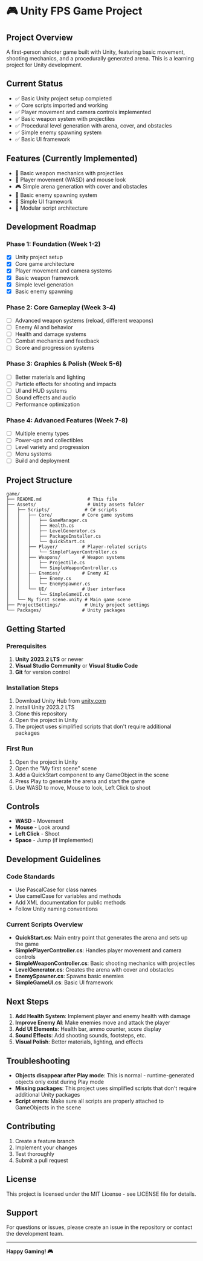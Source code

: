 # 🎮 Unity FPS Game Project

## **Project Overview**
A first-person shooter game built with Unity, featuring basic movement, shooting mechanics, and a procedurally generated arena. This is a learning project for Unity development.

## **Current Status**
- ✅ Basic Unity project setup completed
- ✅ Core scripts imported and working
- ✅ Player movement and camera controls implemented
- ✅ Basic weapon system with projectiles
- ✅ Procedural level generation with arena, cover, and obstacles
- ✅ Simple enemy spawning system
- ✅ Basic UI framework

## **Features (Currently Implemented)**
- 🎯 Basic weapon mechanics with projectiles
- 🏃 Player movement (WASD) and mouse look
- 🎮 Simple arena generation with cover and obstacles
- 👾 Basic enemy spawning system
- 🎨 Simple UI framework
- 🔧 Modular script architecture

## **Development Roadmap**

### **Phase 1: Foundation (Week 1-2)**
- [x] Unity project setup
- [x] Core game architecture
- [x] Player movement and camera systems
- [x] Basic weapon framework
- [x] Simple level generation
- [x] Basic enemy spawning

### **Phase 2: Core Gameplay (Week 3-4)**
- [ ] Advanced weapon systems (reload, different weapons)
- [ ] Enemy AI and behavior
- [ ] Health and damage systems
- [ ] Combat mechanics and feedback
- [ ] Score and progression systems

### **Phase 3: Graphics & Polish (Week 5-6)**
- [ ] Better materials and lighting
- [ ] Particle effects for shooting and impacts
- [ ] UI and HUD systems
- [ ] Sound effects and audio
- [ ] Performance optimization

### **Phase 4: Advanced Features (Week 7-8)**
- [ ] Multiple enemy types
- [ ] Power-ups and collectibles
- [ ] Level variety and progression
- [ ] Menu systems
- [ ] Build and deployment

## **Project Structure**
```
game/
├── README.md                 # This file
├── Assets/                   # Unity assets folder
│   ├── Scripts/             # C# scripts
│   │   ├── Core/           # Core game systems
│   │   │   ├── GameManager.cs
│   │   │   ├── Health.cs
│   │   │   ├── LevelGenerator.cs
│   │   │   ├── PackageInstaller.cs
│   │   │   └── QuickStart.cs
│   │   ├── Player/         # Player-related scripts
│   │   │   └── SimplePlayerController.cs
│   │   ├── Weapons/        # Weapon systems
│   │   │   ├── Projectile.cs
│   │   │   └── SimpleWeaponController.cs
│   │   ├── Enemies/        # Enemy AI
│   │   │   ├── Enemy.cs
│   │   │   └── EnemySpawner.cs
│   │   └── UI/             # User interface
│   │       └── SimpleGameUI.cs
│   └── My first scene.unity # Main game scene
├── ProjectSettings/         # Unity project settings
└── Packages/               # Unity packages
```

## **Getting Started**

### **Prerequisites**
1. **Unity 2023.2 LTS** or newer
2. **Visual Studio Community** or **Visual Studio Code**
3. **Git** for version control

### **Installation Steps**
1. Download Unity Hub from [unity.com](https://unity.com)
2. Install Unity 2023.2 LTS
3. Clone this repository
4. Open the project in Unity
5. The project uses simplified scripts that don't require additional packages

### **First Run**
1. Open the project in Unity
2. Open the "My first scene" scene
3. Add a QuickStart component to any GameObject in the scene
4. Press Play to generate the arena and start the game
5. Use WASD to move, Mouse to look, Left Click to shoot

## **Controls**
- **WASD** - Movement
- **Mouse** - Look around
- **Left Click** - Shoot
- **Space** - Jump (if implemented)

## **Development Guidelines**

### **Code Standards**
- Use PascalCase for class names
- Use camelCase for variables and methods
- Add XML documentation for public methods
- Follow Unity naming conventions

### **Current Scripts Overview**
- **QuickStart.cs**: Main entry point that generates the arena and sets up the game
- **SimplePlayerController.cs**: Handles player movement and camera controls
- **SimpleWeaponController.cs**: Basic shooting mechanics with projectiles
- **LevelGenerator.cs**: Creates the arena with cover and obstacles
- **EnemySpawner.cs**: Spawns basic enemies
- **SimpleGameUI.cs**: Basic UI framework

## **Next Steps**
1. **Add Health System**: Implement player and enemy health with damage
2. **Improve Enemy AI**: Make enemies move and attack the player
3. **Add UI Elements**: Health bar, ammo counter, score display
4. **Sound Effects**: Add shooting sounds, footsteps, etc.
5. **Visual Polish**: Better materials, lighting, and effects

## **Troubleshooting**
- **Objects disappear after Play mode**: This is normal - runtime-generated objects only exist during Play mode
- **Missing packages**: This project uses simplified scripts that don't require additional Unity packages
- **Script errors**: Make sure all scripts are properly attached to GameObjects in the scene

## **Contributing**
1. Create a feature branch
2. Implement your changes
3. Test thoroughly
4. Submit a pull request

## **License**
This project is licensed under the MIT License - see LICENSE file for details.

## **Support**
For questions or issues, please create an issue in the repository or contact the development team.

---

**Happy Gaming! 🎮** 